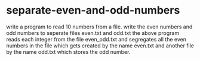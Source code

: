 # separate-even-and-odd-numbers
write a program to read 10 numbers from a file. write the even numbers and odd numbers to seperate files even.txt and odd.txt
the above program reads each integer from the file even_odd.txt and segregates all the even numbers in the file which gets created by the name even.txt and another file by the name odd.txt which stores the odd number.
